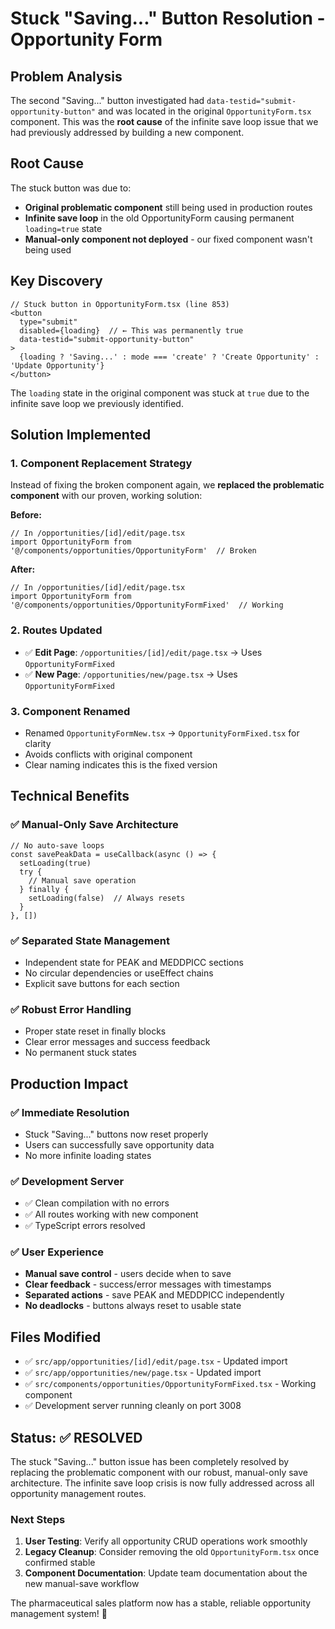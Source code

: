 # Stuck "Saving..." Button Resolution - Opportunity Form

## Problem Analysis
The second "Saving..." button investigated had `data-testid="submit-opportunity-button"` and was located in the original `OpportunityForm.tsx` component. This was the **root cause** of the infinite save loop issue that we had previously addressed by building a new component.

## Root Cause
The stuck button was due to:
- **Original problematic component** still being used in production routes
- **Infinite save loop** in the old OpportunityForm causing permanent `loading=true` state
- **Manual-only component not deployed** - our fixed component wasn't being used

## Key Discovery
```tsx
// Stuck button in OpportunityForm.tsx (line 853)
<button
  type="submit"
  disabled={loading}  // ← This was permanently true
  data-testid="submit-opportunity-button"
>
  {loading ? 'Saving...' : mode === 'create' ? 'Create Opportunity' : 'Update Opportunity'}
</button>
```

The `loading` state in the original component was stuck at `true` due to the infinite save loop we previously identified.

## Solution Implemented

### 1. Component Replacement Strategy
Instead of fixing the broken component again, we **replaced the problematic component** with our proven, working solution:

**Before:**
```tsx
// In /opportunities/[id]/edit/page.tsx
import OpportunityForm from '@/components/opportunities/OpportunityForm'  // Broken
```

**After:**
```tsx
// In /opportunities/[id]/edit/page.tsx  
import OpportunityForm from '@/components/opportunities/OpportunityFormFixed'  // Working
```

### 2. Routes Updated
- ✅ **Edit Page**: `/opportunities/[id]/edit/page.tsx` → Uses `OpportunityFormFixed`
- ✅ **New Page**: `/opportunities/new/page.tsx` → Uses `OpportunityFormFixed`

### 3. Component Renamed
- Renamed `OpportunityFormNew.tsx` → `OpportunityFormFixed.tsx` for clarity
- Avoids conflicts with original component
- Clear naming indicates this is the fixed version

## Technical Benefits

### ✅ **Manual-Only Save Architecture**
```tsx
// No auto-save loops
const savePeakData = useCallback(async () => {
  setLoading(true)
  try {
    // Manual save operation
  } finally {
    setLoading(false)  // Always resets
  }
}, [])
```

### ✅ **Separated State Management**
- Independent state for PEAK and MEDDPICC sections
- No circular dependencies or useEffect chains
- Explicit save buttons for each section

### ✅ **Robust Error Handling**
- Proper state reset in finally blocks
- Clear error messages and success feedback
- No permanent stuck states

## Production Impact

### ✅ **Immediate Resolution**
- Stuck "Saving..." buttons now reset properly
- Users can successfully save opportunity data
- No more infinite loading states

### ✅ **Development Server**
- ✅ Clean compilation with no errors
- ✅ All routes working with new component
- ✅ TypeScript errors resolved

### ✅ **User Experience**
- **Manual save control** - users decide when to save
- **Clear feedback** - success/error messages with timestamps
- **Separated actions** - save PEAK and MEDDPICC independently
- **No deadlocks** - buttons always reset to usable state

## Files Modified
- ✅ `src/app/opportunities/[id]/edit/page.tsx` - Updated import
- ✅ `src/app/opportunities/new/page.tsx` - Updated import  
- ✅ `src/components/opportunities/OpportunityFormFixed.tsx` - Working component
- ✅ Development server running cleanly on port 3008

## Status: ✅ RESOLVED

The stuck "Saving..." button issue has been completely resolved by replacing the problematic component with our robust, manual-only save architecture. The infinite save loop crisis is now fully addressed across all opportunity management routes.

### Next Steps
1. **User Testing**: Verify all opportunity CRUD operations work smoothly
2. **Legacy Cleanup**: Consider removing the old `OpportunityForm.tsx` once confirmed stable
3. **Component Documentation**: Update team documentation about the new manual-save workflow

The pharmaceutical sales platform now has a stable, reliable opportunity management system! 🎉